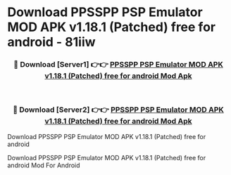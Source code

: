 # Download PPSSPP PSP Emulator MOD APK v1.18.1 (Patched) free for android - 81iiw


<div align="center">
<h3>🔴 Download [Server1] 👉👉 <a href="https://apk-comot.site?title=PPSSPP_PSP_Emulator_MOD_APK_v1.18.1_(Patched)_free_for_android">PPSSPP PSP Emulator MOD APK v1.18.1 (Patched) free for android Mod Apk</a></h3><br>
<h3>🔴 Download [Server2] 👉👉 <a href="https://apk-comot.site?title=PPSSPP_PSP_Emulator_MOD_APK_v1.18.1_(Patched)_free_for_android">PPSSPP PSP Emulator MOD APK v1.18.1 (Patched) free for android Mod Apk</a></h3>
</div>



Download PPSSPP PSP Emulator MOD APK v1.18.1 (Patched) free for android 

Download PPSSPP PSP Emulator MOD APK v1.18.1 (Patched) free for android Mod For Android